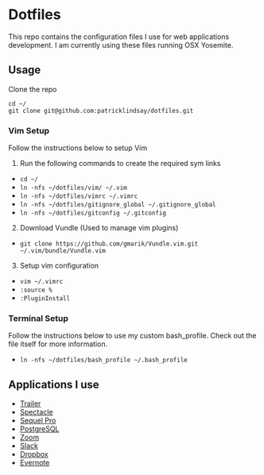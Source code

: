 # Dotfiles

This repo contains the configuration files I use for web applications development.
I am currently using these files running OSX Yosemite.

## Usage

Clone the repo
```
cd ~/
git clone git@github.com:patricklindsay/dotfiles.git
```

### Vim Setup
Follow the instructions below to setup Vim

1. Run the following commands to create the required sym links
  * ```cd ~/```
  * ```ln -nfs ~/dotfiles/vim/ ~/.vim```
  * ```ln -nfs ~/dotfiles/vimrc ~/.vimrc```
  * ```ln -nfs ~/dotfiles/gitignore_global ~/.gitignore_global```
  * ```ln -nfs ~/dotfiles/gitconfig ~/.gitconfig```
2. Download Vundle (Used to manage vim plugins)
  * ```git clone https://github.com/gmarik/Vundle.vim.git ~/.vim/bundle/Vundle.vim```
3. Setup vim configuration
  * ```vim ~/.vimrc```
  *  ```:source %```
  * ```:PluginInstall```

### Terminal Setup
Follow the instructions below to use my custom bash_profile. Check out the file itself for more information.
  * ```ln -nfs ~/dotfiles/bash_profile ~/.bash_profile```

## Applications I use

  * [Trailer](http://ptsochantaris.github.io/trailer/)
  * [Spectacle](https://www.spectacleapp.com/)
  * [Sequel Pro](http://www.sequelpro.com/)
  * [PostgreSQL](http://postgresapp.com/)
  * [Zoom](https://zoom.us/)
  * [Slack](https://slack.com/)
  * [Dropbox](https://www.dropbox.com/)
  * [Evernote](https://evernote.com/)
